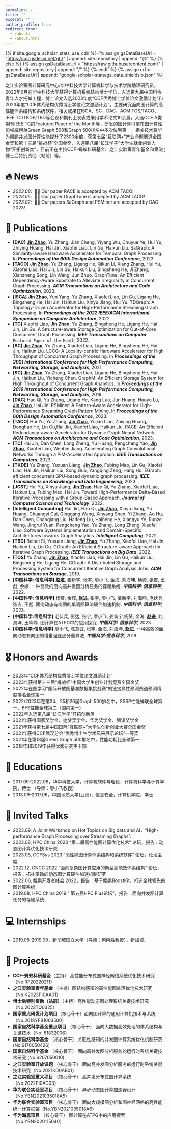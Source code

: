 ```yaml
---
permalink: /
title: ""
excerpt: ""
author_profile: true
redirect_from: 
  - /about/
  - /about.html
---
```


{% if site.google_scholar_stats_use_cdn %}
{% assign gsDataBaseUrl = "https://cdn.jsdelivr.net/gh/" | append: site.repository | append: "@" %}
{% else %}
{% assign gsDataBaseUrl = "https://raw.githubusercontent.com/" | append: site.repository | append: "/" %}
{% endif %}
{% assign url = gsDataBaseUrl | append: "google-scholar-stats/gs_data_shieldsio.json" %}

<span class='anchor' id='about-me'></span>

之江实验室图计算研究中心/华中科技大学计算机科学与技术学院助理研究员，2022年9月在华中科技大学获得计算机系统结构博士学位，入选第九届中国科协青年人才托举工程，博士论文入选2023年度“CCF优秀博士学位论文激励计划”和2023年度“CCF体系结构优秀博士学位论文激励计划”。主要研究面向图计算的高性能体系结构和系统软件，相关成果在ISCA、SC、DAC、ACM TOS/TACO、IEEE TC/TKDE/TBD等会议和期刊上发表或录用学术论文10余篇，入选CCF A类期刊IEEE TC的Featured Paper of the Month等，研发的图计算引擎在图计算性能权威榜单Green Graph 500和Graph 500排名中多次位列第一，相关技术将华为鲲鹏并发图计算性能提升了2300余倍，获第七届“互联网+”产业命题赛道全国金奖和第十三届“挑战杯”全国金奖，入选第八届“长江学子”大学生就业创业人物“开拓创新类”，目前正在主持CCF-蚂蚁科研基金、之江实验室青年基金和第5批博士后特别资助（站前）等。

# 🔥 News
- *2023.08*: &nbsp;🎉🎉 Our paper RACE is accepted by ACM TACO!
- *2023.05*: &nbsp;🎉🎉 Our paper GraphTune is accepted by ACM TACO!
- *2023.02*: &nbsp;🎉🎉 Our papers SaGraph and PSMiner are accepted by DAC 2023! 

# 📝 Publications 
- **[DAC]** **<ins>Jin Zhao</ins>**, Yu Zhang, Jian Cheng, Yiyang Wu, Chuyue Ye, Hui Yu, Zhiying Huang, Hai Jin, Xiaofei Liao, Lin Gu, Haikun Liu. SaGraph: A Similarity-aware Hardware Accelerator for Temporal Graph Processing. In ***Proceedings of the 60th Design Automation Conference***, 2023.
- **[TACO]** **<ins>Jin Zhao</ins>**, Yu Zhang, Ligang He, Qikun Li, Xiang Zhang, Hui Yu, Xiaofei Liao, Hai Jin, Lin Gu, Haikun Liu, Bingsheng He, Ji Zhang, Xianzheng Song, Lin Wang, Jun Zhuo. GraphTune: An Efficient Dependency-Aware Substrate to Alleviate Irregularity in Concurrent Graph Processing.  ***ACM Transactions on Architecture and Code Optimization***, 2023.
- **[ISCA]** **<ins>Jin Zhao</ins>**, Yun Yang, Yu Zhang, Xiaofei Liao, Lin Gu, Ligang He, Bingsheng He, Hai Jin, Haikun Liu, Xinyu Jiang, Hui Yu. TDGraph: A Topology-Driven Accelerator for High-Performance Streaming Graph Processing. In ***Proceedings of the 2022 IEEE/ACM International Symposium on Computer Architecture***, 2022.
- **[TC]** Xiaofei Liao, **<ins>Jin Zhao</ins>**, Yu Zhang, Bingsheng He, Ligang He, Hai Jin, Lin Gu. A Structure-aware Storage Optimization for Out-of-Core Concurrent Graph Processing. ***IEEE Transactions on Computer*** ```Featured Paper of the Month```, 2022.
- **[SC]** **<ins>Jin Zhao</ins>**, Yu Zhang, Xiaofei Liao, Ligang He, Bingsheng He, Hai Jin, Haikun Liu. LCCG: A Locality-centric Hardware Accelerator for High Throughput of Concurrent Graph Processing. In ***Proceedings of the 2021 International Conference for High Performance Computing, Networking, Storage, and Analysis***, 2021.
- **[SC]** **<ins>Jin Zhao</ins>**, Yu Zhang, Xiaofei Liao, Ligang He, Bingsheng He, Hai Jin, Haikun Liu, Yicheng Chen. GraphM: An Efficient Storage System for High Throughput of Concurrent Graph Analytics.  In ***Proceedings of the 2019 International Conference for High Performance Computing, Networking, Storage, and Analysis***, 2019.
- **[DAC]** Hao Qi, Yu Zhang, Ligang He, Kang Luo, Jun Huang, Haoyu Lu, **<ins>Jin Zhao</ins>**, Hai Jin. PSMiner: A Pattern-Aware Accelerator for High-Performance Streaming Graph Pattern Mining. In ***Proceedings of the 60th Design Automation Conference***, 2023.
- **[TACO]** Hui Yu, Yu Zhang, **<ins>Jin Zhao</ins>**, Yujian Liao, Zhiying Huang, Donghao He, Lin Gu,Hai Jin, Xiaofei Liao, Haikun Liu. RACE: An Efficient Redundancy-aware Accelerator for Dynamic Graph Neural Network. ***ACM Transactions on Architecture and Code Optimization***, 2023.
- **[TC]** Hai Jin, Dan Chen, Long Zheng, Yu Huang, Pengcheng Yao, **<ins>Jin Zhao</ins>**, Xiaofei Liao, Wenbin Jiang. Accelerating Graph Convolutional Networks Through a PIM-Accelerated Approach. ***IEEE Transactions on Computers***, 2023.
- **[TKDE]** Yu Zhang, Yuxuan Liang, **<ins>Jin Zhao</ins>**, Fubing Mao, Lin Gu, Xiaofei Liao, Hai Jin, Haikun Liu, Song Guo, Yangqing Zeng, Hang Hu. EGraph: efficient concurrent GPU-based dynamic graph processing. ***IEEE Transactions on Knowledge and Data Engineering***, 2023.
- **[JCST]** Hui Yu, Xinyu Jiang, **<ins>Jin Zhao</ins>**, Hao Qi, Yu Zhang, Xiaofei Liao, Haikun Liu, Fubing Mao, Hai Jin. Toward High-Performance Delta-Based Iterative Processing with a Group-Based Approach. ***Journal of Computer Science and Technology***, 2022.
- **[Intelligent Computing]** Hai Jin, Hao Qi, **<ins>Jin Zhao</ins>**, Xinyu Jiang, Yu Huang, Chuangyi Gui, Qinggang Wang, Xinyang Shen, Yi Zhang, Ao Hu, Dan Chen, Chaoqiang Liu, Haifeng Liu, Haiheng He, Xiangyu Ye, Runze Wang, Jingrui Yuan, Pengcheng Yao, Yu Zhang, Long Zheng, Xiaofei Liao. Software Systems Implementation and Domain-Specific Architectures towards Graph Analytics. ***Intelligent Computing***, 2022.
- **[TBD]** Beibei Si, Yuxuan Liang,  **<ins>Jin Zhao</ins>**, Yu Zhang, Xiaofei Liao, Hai Jin, Haikun Liu, Lin Gu. GGraph: An Efficient Structure-aware Approach for Iterative Graph Processing.  ***IEEE Transactions on Big Data***, 2022.
- **[TOS]** Yu Zhang, **<ins>Jin Zhao</ins>**, Xiaofei Liao, Hai Jin, Lin Gu, Haikun Liu, Bingsheng He, Ligang He. CGraph: A Distributed Storage and Processing System for Concurrent Iterative Graph Analysis Jobs. ***ACM Transactions on Storage***, 2019.
- **[中国科学: 信息科学]** **<ins>赵进</ins>**, 姜新宇, 张宇, 廖小飞, 金海, 刘海坤, 杨赟, 张吉, 王彪, 余婷. 一种高效的面向高并发图分析任务的存储系统. ***中国科学: 信息科学***, 2022.
- **[中国科学: 信息科学]** 杨赟, 余辉, **<ins>赵进</ins>**, 张宇, 廖小飞, 姜新宇, 刘海坤, 毛伏兵, 张吉, 王彪. 面向动态有向图的单调图算法硬件加速机制. ***中国科学: 信息科学***, 2023.
- **[中国科学:信息科学]** 毛伏兵, 彭达, 张宇, 廖小飞, 姜新宇,杨赟, 金海, **<ins>赵进</ins>**, 刘海坤, 王柳峥. 图计算在ATPG中的应用探究. ***中国科学: 信息科学***, 2023.
- **[中国科学:信息科学]** 廖小飞, 陈意诚, 张宇, 金海, 刘海坤, **<ins>赵进</ins>**. 一种高效的面向动态有向图的增量强连通分量算法. ***中国科学:信息科学***, 2019.

# 🎖 Honors and Awards
- 2023年“CCF体系结构优秀博士学位论文激励计划”
- 2023年获得第十三届“挑战杯”中国大学生创业计划竞赛全国金奖
- 2022年在图学习“国际开放图基准数据集挑战赛”的链接属性预测赛道预测精度排名全球第一
- 2022/2023年在第24、25和26届Graph 500排名中，SSSP性能蝉联全球第一、BFS性能全球第二（国内第一）
- 2022年入选第八届“长江学子”开拓创新类
- 2021年获得国家奖学金、达梦奖学金、华为奖学金、腾讯奖学金
- 2021年获得第七届中国国际“互联网+”大学生创新创业大赛全国金奖
- 2021年获得CCF武汉分会“优秀博士生学术风采展示论坛”一等奖
- 2021年在第18届Green Graph 500排名中，性能功耗比全球第一
- 2018年和2019年获得优秀研究生干部

# 📖 Educations
- 2017.09-2022.08，华中科技大学，计算机软件与理论，计算机科学与计算学院，博士 （导师：廖小飞教授）
- 2013.09-2017.06，中国地质大学(武汉)，信息安全，计算机学院，学士

# 💬 Invited Talks
- 2023.09, A Joint Workshop on Hot Topics on Big data and AI，“High-performance Graph Processing over Streaming Graphs”.
- 2023.08, HPC China 2023 “第二届高性能图计算优化技术” 论坛，报告：动态图计算优化技术研究.
- 2023.08, CCFSys 2023 “高性能图计算体系结构和系统软件” 论坛，论坛主席.
- 2022.12, CNCC 2022 “面向复杂图计算应用的新型高能效体系结构” 论坛，报告：拓扑驱动的动态图计算硬件加速机制研究.
- 2022.06, 鲲鹏开发者峰会 2022，报告：基于鲲鹏BoostKit，打造全球领先的图计算系统.
- 2019.08, HPC China 2019 “ 第五届HPC Plus论坛”，报告：面向并发图计算任务的存储系统.

# 💻 Internships
- 2019.05-2019.09，新加坡国立大学（导师：何丙胜教授），新加坡.

# 📝 Projects
- **CCF-蚂蚁科研基金**（主持） 高性能分布式图神经网络系统优化技术研究（No.RF20220211） 
- **之江实验室青年基金** （主持）图结构感知的高性能图处理优化技术研究（No.K2023PI0AA01）
- **博士后特别资助（站前）**（主持）高性能动态图处理系统关键技术研究（No.2023TQ0325）
- **国家重点研发计划项目**（核心骨干）面向图计算的通用计算机技术与系统（No.2018YFB1003500）
- **国家自然科学基金重点项目** （核心骨干） 面向大数据高效处理的体系结构与关键技术（No. 61832006）
- **国家自然科学基金** （核心骨干） 关联性感知的并发图计算系统优化机制研究 (No.6170050426)
- **国家自然科学基金** （核心骨干） 面向高并发图分析服务的运行时系统关键技术研究 (No.6207050010)
- **之江实验室开放课题** （核心骨干） 面向高并发图分析服务的运行时系统关键技术研究（No.2021KD0AB01）
- **之江实验室重大项目** （核心骨干） 高并发分布式图计算系统（No.2022PI0AC03）
- **华为联合实验室项目** （核心骨干） 异步动态图计算加速器设计（No.YBN2021035018A5）
- **华为联合实验室项目** （核心骨干）  面向大规模图分析和图神经网络的高性能统一计算框架（No.YBN2021035018A6）
- **华为海思项目** （核心骨干） 图计算在ATPG中的应用探索（No.YBN2020115040）
